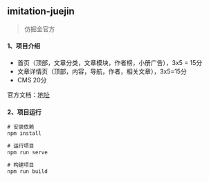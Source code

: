 ## imitation-juejin

>  仿掘金官方

#### 1、项目介绍

+ 首页（顶部，文章分类，文章模块，作者榜，小册广告），3x5 = 15分
+ 文章详情页（顶部，内容，导航，作者，相关文章），3x5=15分
+ CMS 20分





官方文档：[地址](https://bytedance.feishu.cn/docx/SyuZdfdtNoX8wcxAzhfc1mkUnFg)

#### 2、项目运行

```javascript
# 安装依赖
npm install

# 运行项目
npm run serve

# 构建项目
npm run build

```





